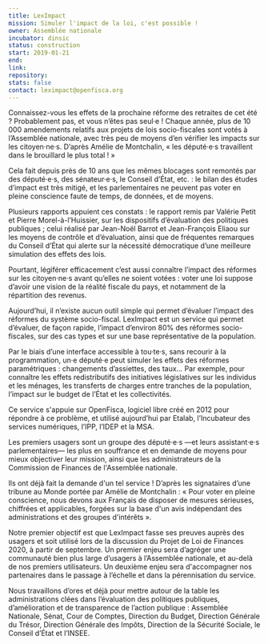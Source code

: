 ```yaml
---
title: LexImpact
mission: Simuler l'impact de la loi, c'est possible !
owner: Assemblée nationale
incubator: dinsic
status: construction
start: 2019-01-21
end:
link:
repository:
stats: false
contact: leximpact@openfisca.org
---
```


Connaissez-vous les effets de la prochaine réforme des retraites de cet été ? Probablement pas, et vous n’êtes pas seul·e ! Chaque année, plus de 10 000 amendements relatifs aux projets de lois socio-fiscales sont votés à l’Assemblée nationale, avec très peu de moyens d’en vérifier les impacts sur les citoyen·ne·s. D’après Amélie de Montchalin, « les député·e·s travaillent dans le brouillard le plus total ! »

Cela fait depuis près de 10 ans que les mêmes blocages sont remontés par des député·e·s, des sénateur·e·s, le Conseil d’État, etc. : le bilan des études d’impact est très mitigé, et les parlementaires ne peuvent pas voter en pleine conscience faute de temps, de données, et de moyens.

Plusieurs rapports appuient ces constats : le rapport remis par Valérie Petit et Pierre Morel-à-l’Huissier, sur les dispositifs d’évaluation des politiques publiques ; celui réalisé par Jean-Noël Barrot et Jean-François Eliaou sur les moyens de contrôle et d’évaluation, ainsi que de fréquentes remarques du Conseil d’État qui alerte sur la nécessité démocratique d’une meilleure simulation des effets des lois.

Pourtant, légiférer efficacement c’est aussi connaître l’impact des réformes sur les citoyen·ne·s avant qu’elles ne soient votées : voter une loi suppose d’avoir une vision de la réalité fiscale du pays, et notamment de la répartition des revenus.

Aujourd’hui, il n’existe aucun outil simple qui permet d’évaluer l’impact des réformes du système socio-fiscal. LexImpact est un service qui permet d’évaluer, de façon rapide, l’impact d’environ 80% des réformes socio-fiscales, sur des cas types et sur une base représentative de la population.

Par le biais d’une interface accessible à tou·te·s, sans recourir à la programmation, un·e député·e peut simuler les effets des réformes paramétriques : changements d’assiettes, des taux… Par exemple, pour connaître les effets redistributifs des initiatives législatives sur les individus et les ménages, les transferts de charges entre tranches de la population, l’impact sur le budget de l’État et les collectivités.

Ce service s'appuie sur OpenFisca, logiciel libre créé en 2012 pour répondre à ce problème, et utilisé aujourd’hui par Etalab, l’Incubateur des services numériques, l’IPP, l’IDEP et la MSA.

Les premiers usagers sont un groupe des député·e·s —et leurs assistant·e·s parlementaires— les plus en souffrance et en demande de moyens pour mieux objectiver leur mission, ainsi que les administrateurs de la Commission de Finances de l'Assemblée nationale.

Ils ont déjà fait la demande d'un tel service ! D’après les signataires d’une tribune au Monde portée par Amélie de Montchalin : « Pour voter en pleine conscience, nous devons aux Français de disposer de mesures sérieuses, chiffrées et applicables, forgées sur la base d'un avis indépendant des administrations et des groupes d'intérêts ».

Notre premier objectif est que LexImpact fasse ses preuves auprès des usagers et soit utilisé lors de la discussion du Projet de Loi de Finances 2020, à partir de septembre. Un premier enjeu sera d’agréger une communauté bien plus large d’usagers à l’Assemblée nationale, et au-delà de nos premiers utilisateurs. Un deuxième enjeu sera d'accompagner nos partenaires dans le passage à l’échelle et dans la pérennisation du service.

Nous travaillons d’ores et déjà pour mettre autour de la table les administrations clées dans l’évaluation des politiques publiques, d’amélioration et de transparence de l’action publique : Assemblée Nationale, Sénat, Cour de Comptes, Direction du Budget, Direction Générale du Trésor, Direction Générale des Impôts, Direction de la Sécurité Sociale, le Conseil d’État et l’INSEE.

